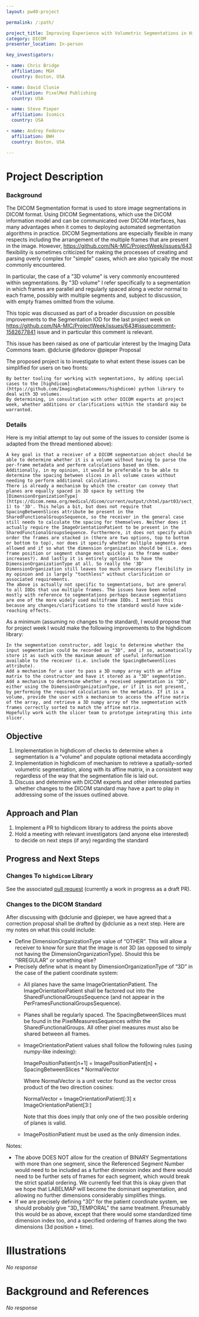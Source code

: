 ```yaml
---
layout: pw40-project

permalink: /:path/

project_title: Improving Experience with Volumetric Segmentations in Highdicom
category: DICOM
presenter_location: In-person

key_investigators:

- name: Chris Bridge
  affiliation: MGH
  country: Boston, USA

- name: David Clunie
  affiliation: PixelMed Publishing
  country: USA

- name: Steve Pieper
  affiliation: Isomics
  country: USA

- name: Andrey Fedorov
  affiliation: BWH
  country: Boston, USA

---
```


# Project Description

<!-- Add a short paragraph describing the project. -->

### Background

The DICOM Segmentation format is used to store image segmentations in DICOM format. Using DICOM Segmentations, which use the DICOM information model and can be communicated over DICOM interfaces, has many advantages when it comes to deploying automated segmentation algorithms in practice. DICOM Segmentations are especially flexible in many respects including the arrangement of the multiple frames that are present in the image. However, https://github.com/NA-MIC/ProjectWeek/issues/643 flexibility is sometimes criticized for making the processes of creating and parsing overly complex for "simple" cases, which are also typically the most commonly encountered.

In particular, the case of a "3D volume" is very commonly encountered within segmentations. By "3D volume" I refer specifically to a segmentation in which frames are parallel and regularly spaced along a vector normal to each frame, possibly with multiple segments and, subject to discussion, with empty frames omitted from the volume.

This topic was discussed as part of a broader discussion on possible improvements to the Segmentation IOD for the last project week on https://github.com/NA-MIC/ProjectWeek/issues/643#issuecomment-1582677841 issue and in particular this comment is relevant.

This issue has been raised as one of particular interest by the Imaging Data Commons team. @dclunie @fedorov @pieper
Proposal

The proposed project is to investigate to what extent these issues can be simplified for users on two fronts:

    By better tooling for working with segmentations, by adding special cases to the [highdicom](https://github.com/ImagingDataCommons/highdicom) python library to deal with 3D volumes.
    By determining, in consultation with other DICOM experts at project week, whether additions or clarifications within the standard may be warranted.

### Details

Here is my initial attempt to lay out some of the issues to consider (some is adapted from the thread mentioned above):

    A key goal is that a receiver of a DICOM segmentation object should be able to determine whether it is a volume without having to parse the per-frame metadata and perform calculations based on them. Additionally, in my opinion, it would be preferable to be able to determine the spacing between slices in all volume cases without needing to perform additional calculations.
    There is already a mechanism by which the creator can convey that planes are equally spaced in 3D space by setting the [DimensionOrganizationType](https://dicom.nema.org/medical/dicom/current/output/chtml/part03/sect_C.7.6.17.html#table_C.7.6.17-1) to '3D'. This helps a bit, but does not require that SpacingBetweenSlices attribute be present in the SharedFunctionalGroupsSequence, so the receiver in the general case still needs to calculate the spacing for themselves. Neither does it actually require the ImageOrientationPatient to be present in the SharedFunctionalGroupsSequence. Furthermore, it does not specify which order the frames are stacked in (there are two options, top to bottom or bottom to top), nor does it specify whether multiple segments are allowed and if so what the dimension organization should be (i.e. does frame position or segment change most quickly as the frame number increases?). And lastly it is entirely optional to have the DimensionOrganizationType at all. So really the '3D' DimensionOrganization still leaves too much unnecessary flexibility in my opinion and is largely "toothless" without clarification or associated requirements.
    The above is actually not specific to segmentations, but are general to all IODs that use multiple frames. The issues have been noted mostly with reference to segmentations perhaps because segmentations are one of the more widely used multiframe IODs. I mention this because any changes/clarifications to the standard would have wide-reaching effects.

As a minimum (assuming no changes to the standard), I would propose that for project week I would make the following improvements to the highdicom library:

    In the segmentation constructor, add logic to determine whether the input segmentation could be recorded as "3D", and if so, automatically store it as such with the maximum amount of useful information available to the receiver (i.e. include the SpacingBetweenSlices attribute).
    Add a mechanism for a user to pass a 3D numpy array with an affine matrix to the constructor and have it stored as a "3D" segmentation.
    Add a mechanism to determine whether a received segmentation is "3D", either using the DimensionOrganizationType, or if it is not present, by performing the required calculations on the metadata. If it is a volume, provide the user with a mechanism to access the affine matrix of the array, and retrieve a 3D numpy array of the segmentation with frames correctly sorted to match the affine matrix.
    Hopefully work with the slicer team to prototype integrating this into slicer.

## Objective

<!-- Describe here WHAT you would like to achieve (what you will have as end result). -->

1.  Implementation in highdicom of checks to determine when a segmentation is a "volume" and populate optional metadata accordingly
2.  Implementation in highdicom of mechanism to retrieve a spatially-sorted volumetric segmentation, along with its affine matrix, in a consistent way regardless of the way that the segmentation file is laid out.
3.  Discuss and determine with DICOM experts and other interested parties whether changes to the DICOM standard may have a part to play in addressing some of the issues outlined above.

## Approach and Plan

<!-- Describe here HOW you would like to achieve the objectives stated above. -->

1.  Implement a PR to highdicom library to address the points above
2.  Hold a meeting with relevant investigators (and anyone else interested) to decide on next steps (if any) regarding the standard

## Progress and Next Steps

<!-- Update this section as you make progress, describing of what you have ACTUALLY DONE.
     If there are specific steps that you could not complete then you can describe them here, too. -->

### Changes To `highdicom` Library

See the associated [pull request](https://github.com/ImagingDataCommons/highdicom/pull/277) (currently a work in progress as a draft PR).

### Changes to the DICOM Standard

After discussing with @dclunie and @pieper, we have agreed that a correction proposal shall be drafted by @dclunie as a next step. Here are my notes on what this could include:

- Define DimensionOrganizationType value of “OTHER”. This will allow a receiver to know for sure that the image is *not* 3D (as opposed to simply not having the DimensionOrganizationType). Should this be “IRREGULAR” or something else?
- Precisely define what is meant by DimensionOrganizationType of “3D” in the case of the patient coordinate system:
    - All planes have the same ImageOrientationPatient. The ImageOrientationPatient shall be factored out into the SharedFunctionalGroupsSequence (and not appear in the PerFramesFunctionalGroupsSequence).
   - Planes shall be regularly spaced. The SpacingBetweenSlices must be found in the PixelMeasuresSequences within the SharedFunctionalGroups. All other pixel measures must also be shared between all frames.
   - ImageOrientationPatient values shall follow the following rules (using numpy-like indexing):

     ImagePositionPatient[n+1] = ImagePositionPatient[n] + SpacingBetweenSlices * NormalVector

     Where NormalVector is a unit vector found as the vector cross product of the two direction cosines:

     NormalVector = ImageOrientationPatient[:3] x ImageOrientationPatient[3:]

     Note that this does imply that only one of the two possible ordering of planes is valid.

   -	ImagePositionPatient must be used as the only dimension index.

Notes:
- The above DOES NOT allow for the creation of BINARY Segmentations with more than one segment, since the Referenced Segment Number would need to be included as a further dimension index and there would need to be further sets of frames for each segment, which would break the strict spatial ordering. We currently feel that this is okay given that we hope that LABELMAP will become the dominant segmentation, and allowing no further dimensions considerably simplifies things.
- If we are precisely defining "3D" for the patient coordinate system, we should probably give "3D_TEMPORAL" the same treatment. Presumably this would be as above, except that there would some standardized time dimension index too, and a specified ordering of frames along the two dimensions (3d position + time).

# Illustrations

<!-- Add pictures and links to videos that demonstrate what has been accomplished. -->

*No response*

# Background and References

<!-- If you developed any software, include link to the source code repository.
     If possible, also add links to sample data, and to any relevant publications. -->

*No response*

